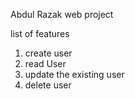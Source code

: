 Abdul Razak web project 

list of features 
1) create user 
2) read User 
3) update the existing user 
4) delete user
